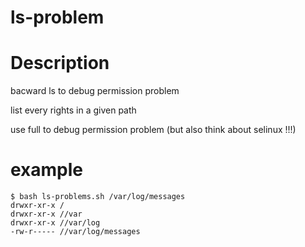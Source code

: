 # ls-problem

# Description
bacward ls to debug permission problem

list every rights in a given path

use full to debug permission problem (but also think about selinux !!!)

# example

	$ bash ls-problems.sh /var/log/messages
	drwxr-xr-x /
	drwxr-xr-x //var
	drwxr-xr-x //var/log
	-rw-r----- //var/log/messages

